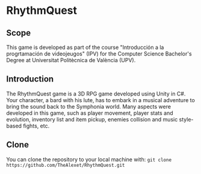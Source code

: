 # RhythmQuest

## Scope
This game is developed as part of the course "Introducción a la progrtamación de videojeugos" (IPV) for the Computer Science Bachelor's Degree at Universitat Politècnica de València (UPV).

## Introduction
The RhythmQuest game is a 3D RPG game developed using Unity in C#. Your character, a bard with his lute, has to embark in a musical adventure to bring the sound back to the Symphonia world. Many aspects were developed in this game, such as player movement, player stats and evolution, inventory list and item pickup, enemies collision and music style-based fights, etc.

## Clone
You can clone the repository to your local machine with:
    ```
    git clone https://github.com/TheAlexet/RhythmQuest.git
    ```
